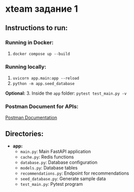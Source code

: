 # xteam задание 1

## Instructions to run:

### Running in Docker:
1. `docker compose up --build`

### Running locally:
1. `uvicorn app.main:app --reload`
2. `python -m app.seed_database`
   
**Optional:**
3. Inside the `app` folder: `pytest test_main.py -v`

### Postman Document for APIs:
[Postman Documentation](https://documenter.getpostman.com/view/37281446/2sAYkAR3Bu)

## Directories:
- **app:**
  - `main.py`: Main FastAPI application
  - `cache.py`: Redis functions
  - `database.py`: Database configuration
  - `models.py`: Database tables
  - `recommendations.py`: Endpoint for recommendations
  - `seed_database.py`: Generate sample data
  - `test_main.py`: Pytest program
